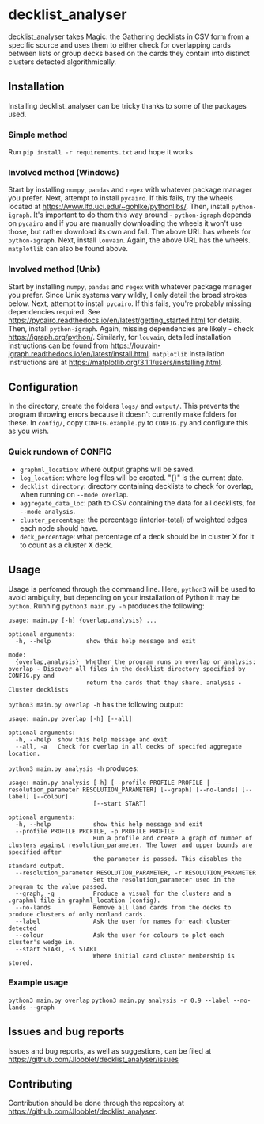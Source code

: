# decklist_analyser
decklist_analyser takes Magic: the Gathering decklists in CSV form from
a specific source and uses them to either check for overlapping cards
between lists or group decks based on the cards they contain into
distinct clusters detected algorithmically.
## Installation
Installing decklist_analyser can be tricky thanks to some of the
packages used.
### Simple method
Run `pip install -r requirements.txt` and hope it works
### Involved method (Windows)
Start by installing `numpy`, `pandas` and `regex` with whatever package
manager you prefer.
Next, attempt to install `pycairo`. If this fails, try the wheels
located at https://www.lfd.uci.edu/~gohlke/pythonlibs/.
Then, install `python-igraph`. It's important to do them this way
around - `python-igraph` depends on `pycairo` and if you are manually
downloading the wheels it won't use those, but rather download its own
and fail. The above URL has wheels for `python-igraph`.
Next, install `louvain`. Again, the above URL has the wheels.
`matplotlib` can also be found above.
### Involved method (Unix)
Start by installing `numpy`, `pandas` and `regex` with whatever package
manager you prefer.
Since Unix systems vary wildly, I only detail the broad strokes below.
Next, attempt to install `pycairo`. If this fails, you're probably
missing dependencies required. See
https://pycairo.readthedocs.io/en/latest/getting_started.html for
details.
Then, install `python-igraph`. Again, missing dependencies are likely -
check https://igraph.org/python/.
Similarly, for `louvain`, detailed installation instructions can be
found from https://louvain-igraph.readthedocs.io/en/latest/install.html.
`matplotlib` installation instructions are at https://matplotlib.org/3.1.1/users/installing.html.
## Configuration
In the directory, create the folders `logs/` and `output/`.
This prevents the program throwing errors because it doesn't currently
make folders for these.
In `config/`, copy `CONFIG.example.py` to `CONFIG.py` and configure this
as you wish.
### Quick rundown of CONFIG
* `graphml_location`: where output graphs will be saved.
* `log_location`: where log files will be created. "{}" is the current
date.
* `decklist_directory`: directory containing decklists to check for
overlap, when running on `--mode overlap`.
* `aggregate_data_loc`: path to CSV containing the data for all
decklists, for `--mode analysis`.
* `cluster_percentage`: the percentage (interior-total) of weighted
edges each node should have.
* `deck_percentage`: what percentage of a deck should be in cluster X
for it to count as a cluster X deck.
## Usage
Usage is perfomed through the command line. Here, `python3` will be used
to avoid ambiguity, but depending on your installation of Python it may
be `python`.
Running `python3 main.py -h` produces the following:
```
usage: main.py [-h] {overlap,analysis} ...

optional arguments:
  -h, --help          show this help message and exit

mode:
  {overlap,analysis}  Whether the program runs on overlap or analysis: overlap - Discover all files in the decklist_directory specified by CONFIG.py and
                      return the cards that they share. analysis - Cluster decklists
```
`python3 main.py overlap -h` has the following output:
```
usage: main.py overlap [-h] [--all]

optional arguments:
  -h, --help  show this help message and exit
  --all, -a   Check for overlap in all decks of specifed aggregate location.
```
`python3 main.py analysis -h` produces:
```
usage: main.py analysis [-h] [--profile PROFILE PROFILE | --resolution_parameter RESOLUTION_PARAMETER] [--graph] [--no-lands] [--label] [--colour]
                        [--start START]

optional arguments:
  -h, --help            show this help message and exit
  --profile PROFILE PROFILE, -p PROFILE PROFILE
                        Run a profile and create a graph of number of clusters against resolution_parameter. The lower and upper bounds are specified after
                        the parameter is passed. This disables the standard output.
  --resolution_parameter RESOLUTION_PARAMETER, -r RESOLUTION_PARAMETER
                        Set the resolution_parameter used in the program to the value passed.
  --graph, -g           Produce a visual for the clusters and a .graphml file in graphml_location (config).
  --no-lands            Remove all land cards from the decks to produce clusters of only nonland cards.
  --label               Ask the user for names for each cluster detected
  --colour              Ask the user for colours to plot each cluster's wedge in.
  --start START, -s START
                        Where initial card cluster membership is stored.
```
### Example usage
`python3 main.py overlap`
`python3 main.py analysis -r 0.9 --label --no-lands --graph`
## Issues and bug reports
Issues and bug reports, as well as suggestions, can be filed at
https://github.com/Jlobblet/decklist_analyser/issues
## Contributing
Contribution should be done through the repository at
https://github.com/Jlobblet/decklist_analyser.
